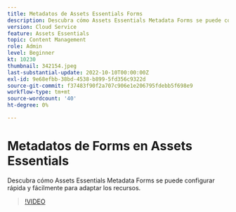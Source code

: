 ```yaml
---
title: Metadatos de Assets Essentials Forms
description: Descubra cómo Assets Essentials Metadata Forms se puede configurar rápida y fácilmente para adaptar los metadatos de recursos.
version: Cloud Service
feature: Assets Essentials
topic: Content Management
role: Admin
level: Beginner
kt: 10230
thumbnail: 342154.jpeg
last-substantial-update: 2022-10-10T00:00:00Z
exl-id: 9e68efbb-38bd-4538-b899-5fd356c9322d
source-git-commit: f37483f90f2a707c906e1e206795fdebb5f698e9
workflow-type: tm+mt
source-wordcount: '40'
ht-degree: 0%

---
```


# Metadatos de Forms en Assets Essentials

Descubra cómo Assets Essentials Metadata Forms se puede configurar rápida y fácilmente para adaptar los recursos.

>[!VIDEO](https://video.tv.adobe.com/v/342154/?quality=12&learn=on)
